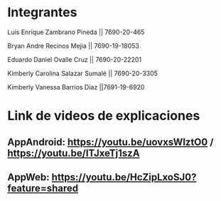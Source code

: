 # Integrantes

Luis Enrique Zambrano Pineda	|| 7690-20-465

Bryan Andre Recinos Mejia || 7690-19-18053 

Eduardo Daniel Ovalle Cruz || 7690-20-22201

Kimberly Carolina Salazar Sumalé || 7690-20-3305

Kimberly Vanessa Barrios Diaz ||7691-19-6920

# Link de videos de explicaciones

## AppAndroid: https://youtu.be/uovxsWlztO0 / https://youtu.be/ITJxeTj1szA 

## AppWeb: https://youtu.be/HcZipLxoSJ0?feature=shared 
